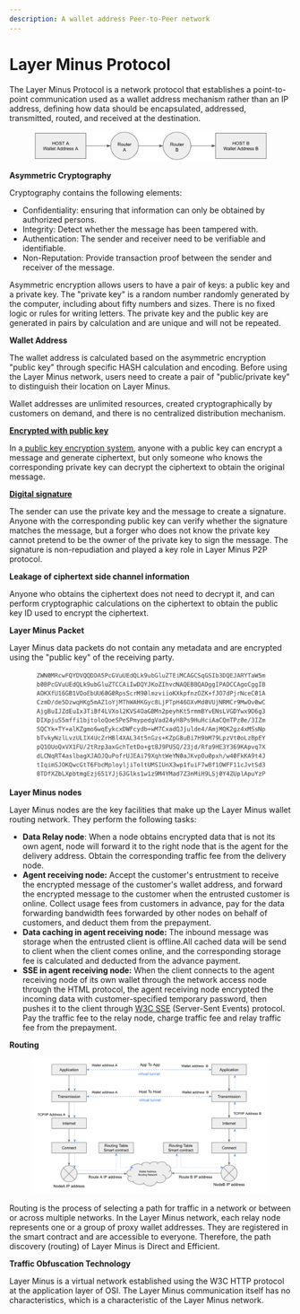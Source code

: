 ```yaml
---
description: A wallet address Peer-to-Peer network
---
```


# Layer Minus  Protocol

The Layer Minus Protocol is a network protocol that establishes a point-to-point communication used as a wallet address mechanism rather than an IP address, defining how data should be encapsulated, addressed, transmitted, routed, and received at the destination.

<figure><img src="../../../.gitbook/assets/image (4) (1).png" alt=""><figcaption></figcaption></figure>

**Asymmetric Cryptography**

Cryptography contains the following elements:

* Confidentiality: ensuring that information can only be obtained by authorized persons.
* Integrity: Detect whether the message has been tampered with.
* Authentication: The sender and receiver need to be verifiable and identifiable.
* Non-Reputation: Provide transaction proof between the sender and receiver of the message.

Asymmetric encryption allows users to have a pair of keys: a public key and a private key. The "private key" is a random number randomly generated by the computer, including about fifty numbers and sizes. There is no fixed logic or rules for writing letters. The private key and the public key are generated in pairs by calculation and are unique and will not be repeated.

**Wallet Address**

The wallet address is calculated based on the asymmetric encryption "public key" through specific HASH calculation and encoding. Before using the Layer Minus network, users need to create a pair of "public/private key" to distinguish their location on Layer Minus.

Wallet addresses are unlimited resources, created cryptographically by customers on demand, and there is no centralized distribution mechanism.&#x20;

[**Encrypted with public key**](https://en.wikipedia.org/wiki/Encryption)

In a[ public key encryption system](https://cacr.uwaterloo.ca/hac/about/chap8.pdf), anyone with a public key can encrypt a message and generate ciphertext, but only someone who knows the corresponding private key can decrypt the ciphertext to obtain the original message.

[**Digital signature**](https://en.wikipedia.org/wiki/Digital\_signature)

The sender can use the private key and the message to create a signature. Anyone with the corresponding public key can verify whether the signature matches the message, but a forger who does not know the private key cannot pretend to be the owner of the private key to sign the message. The signature is non-repudiation and played a key role in Layer Minus P2P protocol.

**Leakage of ciphertext side channel information**

Anyone who obtains the ciphertext does not need to decrypt it, and can perform cryptographic calculations on the ciphertext to obtain the public key ID used to encrypt the ciphertext.

**Layer Minus Packet**

Layer Minus data packets do not contain any metadata and are encrypted using the "public key" of the receiving party.

<figure><img src="../../../.gitbook/assets/image (5) (1).png" alt=""><figcaption></figcaption></figure>

**Layer Minus  nodes**

Layer Minus nodes are the key facilities that make up the Layer Minus wallet routing network. They perform the following tasks:

* **Data Relay node**: When a node obtains encrypted data that is not its own agent, node will forward it to the right node that is the agent for the delivery address. Obtain the corresponding traffic fee from the delivery node.
* **Agent receiving node:** Accept the customer's entrustment to receive the encrypted message of the customer's wallet address, and forward the encrypted message to the customer when the entrusted customer is online. Collect usage fees from customers in advance, pay for the data forwarding bandwidth fees forwarded by other nodes on behalf of customers, and deduct them from the prepayment.
* **Data caching in agent receiving node:** The inbound message was storage when the entrusted client is offline.All cached data will be send to client when the client comes online, and the corresponding storage fee is calculated and deducted from the advance payment.
* **SSE in agent receiving node:** When the client connects to the agent receiving node of its own wallet through the network access node through the HTML protocol, the agent receiving node encrypted the incoming data with customer-specified temporary password, then pushes it to the client through [W3C SSE](https://www.w3schools.com/html/html5\_serversentevents.asp) (Server-Sent Events) protocol. Pay the traffic fee to the relay node, charge traffic fee and relay traffic fee from the prepayment.

**Routing**

<figure><img src="../../../.gitbook/assets/image (6) (1).png" alt=""><figcaption></figcaption></figure>

Routing is the process of selecting a path for traffic in a network or between or across multiple networks. In the Layer Minus network, each relay node represents one or a group of proxy wallet addresses. They are registered in the smart contract and are accessible to everyone. Therefore, the path discovery (routing) of Layer Minus is Direct and Efficient.

**Traffic Obfuscation Technology**

Layer Minus is a virtual network established using the W3C HTTP protocol at the application layer of  OSI. The Layer Minus communication itself has no characteristics, which is a characteristic of the Layer Minus network.

